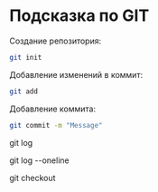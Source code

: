 # Подсказка по GIT

Создание репозитория:
```sh
git init
```
Добавление изменений в коммит:
```sh
git add
```
Добавление коммита:
```sh
git commit -m "Message"
```
git log

git log --oneline

git checkout